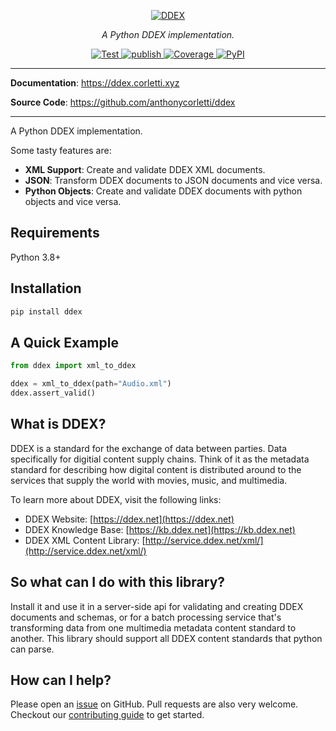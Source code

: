 <p align="center">
  <a href="https://ddex.corletti.xyz"><img src="https://ddex.net/wp-content/uploads/2018/10/ddex-logo-strapline-rgb.png" alt="DDEX"></a>
</p>
<p align="center">
    <em>A Python DDEX implementation.</em>
</p>
<p align="center">
<a href="https://github.com/anthonycorletti/ddex/actions?query=workflow%3Atest" target="_blank">
    <img src="https://github.com/anthonycorletti/ddex/workflows/test/badge.svg" alt="Test">
</a>
<a href="https://github.com/anthonycorletti/ddex/actions?query=workflow%3Apublish" target="_blank">
    <img src="https://github.com/anthonycorletti/ddex/workflows/publish/badge.svg" alt="publish">
</a>
<a href="https://codecov.io/gh/anthonycorletti/ddex" target="_blank">
    <img src="https://img.shields.io/codecov/c/github/anthonycorletti/ddex?color=%2334D058" alt="Coverage">
</a>
<a href="https://pypi.org/project/ddex/" target="_blank">
    <img alt="PyPI" src="https://img.shields.io/pypi/v/ddex?color=blue">
</a>
</p>

---

**Documentation**: <a href="https://ddex.corletti.xyz" target="_blank">https://ddex.corletti.xyz</a>

**Source Code**: <a href="https://github.com/anthonycorletti/ddex" target="_blank">https://github.com/anthonycorletti/ddex</a>

---

A Python DDEX implementation.

Some tasty features are:

* **XML Support**: Create and validate DDEX XML documents.
* **JSON**: Transform DDEX documents to JSON documents and vice versa.
* **Python Objects**: Create and validate DDEX documents with python objects and vice versa.

## Requirements

Python 3.8+

## Installation

```sh
pip install ddex
```

## A Quick Example

```Python
from ddex import xml_to_ddex

ddex = xml_to_ddex(path="Audio.xml")
ddex.assert_valid()
```

## What is DDEX?

DDEX is a standard for the exchange of data between parties. Data specifically for digitial content supply chains. Think of it as the metadata standard for describing how digital content is distributed around to the services that supply the world with movies, music, and multimedia.

To learn more about DDEX, visit the following links:

- DDEX Website: [https://ddex.net](https://ddex.net)
- DDEX Knowledge Base: [https://kb.ddex.net](https://kb.ddex.net)
- DDEX XML Content Library: [http://service.ddex.net/xml/](http://service.ddex.net/xml/)

## So what can I do with this library?

Install it and use it in a server-side api for validating and creating DDEX documents and schemas, or for a batch processing service that's transforming data from one  multimedia metadata content standard to another. This library should support all DDEX content standards that python can parse.

## How can I help?

Please open an [issue](https://github.com/anthonycorletti/ddex/issues/new/choose) on GitHub. Pull requests are also very welcome. Checkout our [contributing guide](contributing.md) to get started.

&nbsp;

&nbsp;
